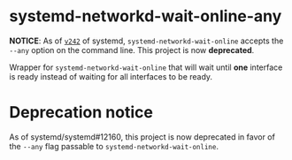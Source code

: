 # systemd-networkd-wait-online-any

**NOTICE**: As of [`v242`](https://github.com/systemd/systemd/releases/tag/v242) of systemd, `systemd-networkd-wait-online` accepts the `--any` option on the command line. This project is now **deprecated**.

Wrapper for `systemd-networkd-wait-online` that will wait until **one** interface is ready instead of waiting for all interfaces to be ready.

# Deprecation notice

As of systemd/systemd#12160, this project is now deprecated in favor of the `--any` flag passable to `systemd-networkd-wait-online`.
